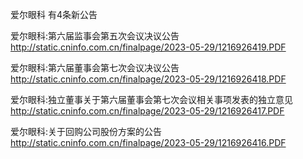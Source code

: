 爱尔眼科 有4条新公告 

爱尔眼科:第六届监事会第五次会议决议公告 http://static.cninfo.com.cn/finalpage/2023-05-29/1216926419.PDF 

爱尔眼科:第六届董事会第七次会议决议公告 http://static.cninfo.com.cn/finalpage/2023-05-29/1216926418.PDF 

爱尔眼科:独立董事关于第六届董事会第七次会议相关事项发表的独立意见 http://static.cninfo.com.cn/finalpage/2023-05-29/1216926417.PDF 

爱尔眼科:关于回购公司股份方案的公告 http://static.cninfo.com.cn/finalpage/2023-05-29/1216926416.PDF 

